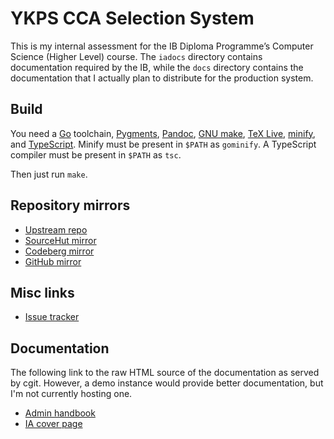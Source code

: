 # YKPS CCA Selection System

This is my internal assessment for the IB Diploma Programme&rsquo;s Computer
Science (Higher Level) course. The `iadocs` directory contains documentation
required by the IB, while the `docs` directory contains the documentation that
I actually plan to distribute for the production system.

## Build

You need a [Go](https://go.dev) toolchain, [Pygments](https://pygments.org),
[Pandoc](https://pandoc.org), [GNU make](https://www.gnu.org/software/make/),
[TeX Live](https://tug.org/texlive/),
[minify](https://github.com/tdewolff/minify), and
[TypeScript](https://www.typescriptlang.org). Minify must be present in `$PATH`
as `gominify`. A TypeScript compiler must be present in `$PATH` as `tsc`.

Then just run `make`.

## Repository mirrors

* [Upstream repo](https://git.runxiyu.org/cca.git)
* [SourceHut mirror](https://git.sr.ht/~runxiyu/cca)
* [Codeberg mirror](https://codeberg.org/runxiyu/cca)
* [GitHub mirror](https://github.com/runxiyu/cca)

## Misc links

* [Issue tracker](https://todo.sr.ht/~runxiyu/cca)

## Documentation

The following link to the raw HTML source of the documentation as served by
cgit. However, a demo instance would provide better documentation, but I'm
not currently hosting one.

* [Admin handbook](https://git.runxiyu.org/ykps/cca.git/plain/docs/admin_handbook.html)
* [IA cover page](https://git.runxiyu.org/ykps/cca.git/plain/iadocs/cover_page.htm)

